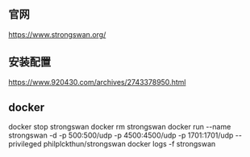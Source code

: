 ## 官网

https://www.strongswan.org/

## 安装配置

https://www.920430.com/archives/2743378950.html

## docker

docker stop strongswan
docker rm strongswan
docker run --name strongswan -d -p 500:500/udp -p 4500:4500/udp -p 1701:1701/udp --privileged philplckthun/strongswan
docker logs -f strongswan

